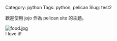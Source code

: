 
Category: python
Tags: python, pelican
Slug: test2

歡迎使用 jojo 作為 pelican site 的主題。

<div class="uk-thumbnail uk-thumbnail-small">
    <img src="{attach}images/food.jpg" alt="food.jpg">
    <div class="uk-thumbnail-caption"> I love it! </div>
</div>